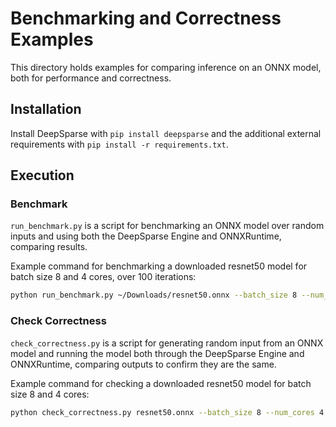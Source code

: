 <!--
Copyright (c) 2021 - present / Neuralmagic, Inc. All Rights Reserved.

Licensed under the Apache License, Version 2.0 (the "License");
you may not use this file except in compliance with the License.
You may obtain a copy of the License at

   http://www.apache.org/licenses/LICENSE-2.0

Unless required by applicable law or agreed to in writing,
software distributed under the License is distributed on an "AS IS" BASIS,
WITHOUT WARRANTIES OR CONDITIONS OF ANY KIND, either express or implied.
See the License for the specific language governing permissions and
limitations under the License.
-->

# Benchmarking and Correctness Examples

This directory holds examples for comparing inference on an ONNX model, both for performance and correctness.

## Installation

Install DeepSparse with `pip install deepsparse` and the additional external requirements with `pip install -r requirements.txt`.

## Execution

### Benchmark

`run_benchmark.py` is a script for benchmarking an ONNX model over random inputs and using both the DeepSparse Engine and ONNXRuntime, comparing results.

Example command for benchmarking a downloaded resnet50 model for batch size 8 and 4 cores, over 100 iterations:
```bash
python run_benchmark.py ~/Downloads/resnet50.onnx --batch_size 8 --num_cores 4 --num_iterations 100
```

### Check Correctness

`check_correctness.py` is a script for generating random input from an ONNX model and running the model both through the DeepSparse Engine and ONNXRuntime, comparing outputs to confirm they are the same.

Example command for checking a downloaded resnet50 model for batch size 8 and 4 cores:
```bash
python check_correctness.py resnet50.onnx --batch_size 8 --num_cores 4
```
